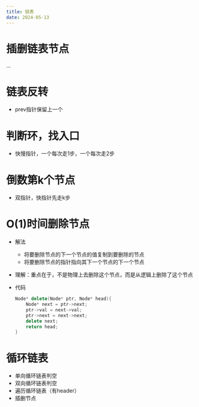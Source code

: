 ```yaml
---
title: 链表
date: 2024-05-13
---
```


# 插删链表节点
...
<!-- more -->
# 链表反转
- prev指针保留上一个

# 判断环，找入口
- 快慢指针，一个每次走1步，一个每次走2步

# 倒数第k个节点
- 双指针，快指针先走k步

# O(1)时间删除节点
  - 解法
    - 将要删除节点的下一个节点的值复制到要删除的节点
    - 将要删除节点的指针指向其下一个节点的下一个节点

  - 理解：重点在于，不是物理上去删除这个节点，而是从逻辑上删除了这个节点

  - 代码

    ```c++
    Node* delete(Node* ptr, Node* head){
        Node* next = ptr->next;
        ptr->val = next->val;
        ptr->next = next->next;
        delete next;
        return head;
    }
    ```


# 循环链表
- 单向循环链表判空
- 双向循环链表判空
- 遍历循环链表（有header）
- 插删节点


